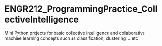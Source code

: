 # ENGR212_ProgrammingPractice_CollectiveIntelligence
Mini Python projects for basic collective intelligence and collaborative machine learning concepts such as classification, clustering, ...etc
